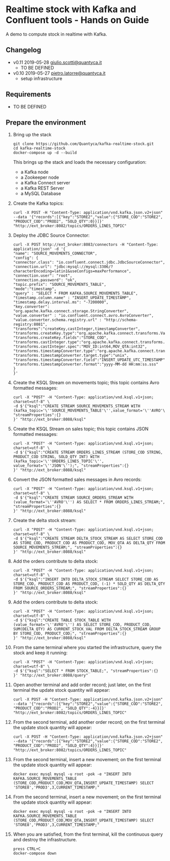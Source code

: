 # Realtime stock with Kafka and Confluent tools - Hands on Guide

A demo to compute stock in realtime with Kafka.

## Changelog
* v0.11 2019-05-28 giulio.scotti@quantyca.it
    * TO BE DEFINED
* v0.10 2019-05-27 pietro.latorre@quantyca.it
    * setup infrastructure

## Requirements

* TO BE DEFINED

## Prepare the environment

1. Bring up the stack
    ```
    git clone https://github.com/Quantyca/kafka-realtime-stock.git
    cd kafka-realtime-stock
    docker-compose up -d --build
    ```
    This brings up the stack and loads the necessary configuration:
    * a Kafka node
    * a Zookeeper node
    * a Kafka Connect server
    * a Kafka REST Server
    * a MySQL Database

2. Create the Kafka topics:
	
	
	```
    curl -X POST -H "Content-Type: application/vnd.kafka.json.v2+json" --data '{"records":[{"key":"STORE2","value":{"STORE_COD":"STORE2", "PRODUCT_COD":"PROD2", "SOLD_QTY":0}}]}' "http://ext_broker:8082/topics/ORDERS_LINES_TOPIC"
    ```
	
	
3. Deploy the JDBC Source Connector:	
	
	```
    curl -X POST http://ext_broker:8083/connectors -H "Content-Type: application/json" -d '{
    "name": "SOURCE_MOVEMENTS_CONNECTOR",
    "config": {
    "connector.class": "io.confluent.connect.jdbc.JdbcSourceConnector",
    "connection.url": "jdbc:mysql://mysql:3306/?characterEncoding=latin1&useConfigs=maxPerformance",
    "connection.user": "root",
    "connection.password": "ok",
    "topic.prefix": "SOURCE_MOVEMENTS_TABLE",
    "mode":"timestamp",
    "query" : "SELECT * FROM KAFKA.SOURCE_MOVEMENTS_TABLE",
    "timestamp.column.name" : "INSERT_UPDATE_TIMESTAMP",
    "timestamp.delay.interval.ms": "-7200000",
    "key.converter": "org.apache.kafka.connect.storage.StringConverter",
    "value.converter" : "io.confluent.connect.avro.AvroConverter",
    "value.converter.schema.registry.url" : "http://schema-registry:8081",
    "transforms":"createKey,castInteger,timestampConverter", 
    "transforms.createKey.type":"org.apache.kafka.connect.transforms.ValueToKey",
    "transforms.createKey.fields":"STORE_COD",
    "transforms.castInteger.type":"org.apache.kafka.connect.transforms.Cast$Value", 
    "transforms.castInteger.spec":"MOV_ID:int64,MOV_QTA:int32",
    "transforms.timestampConverter.type":"org.apache.kafka.connect.transforms.TimestampConverter$Value", 
    "transforms.timestampConverter.target.type":"unix",
    "transforms.timestampConverter.field":"INSERT_UPDATE_UTC_TIMESTAMP",
    "transforms.timestampConverter.format":"yyyy-MM-dd HH:mm:ss.sss"
    }
    }'
    ```
	
	
	
4. Create the KSQL Stream on movements topic; this topic contains Avro formatted messages: 

	```
    curl -X "POST" -H "Content-Type: application/vnd.ksql.v1+json; charset=utf-8" \
	-d $'{"ksql":"CREATE STREAM SOURCE_MOVEMENTS_STREAM WITH (kafka_topic='\''SOURCE_MOVEMENTS_TABLE'\'',value_format='\''AVRO'\'');", "streamProperties":{}
	}' "http://ext_broker:8088/ksql"
    ```
	
5. Create the KSQL Stream on sales topic; this topic contains JSON formatted messages: 
	
	```
    curl -X "POST" -H "Content-Type: application/vnd.ksql.v1+json; charset=utf-8" \
	-d $'{"ksql":"CREATE STREAM ORDERS_LINES_STREAM (STORE_COD STRING, PRODUCT_COD STRING, SOLD_QTY INT) WITH (kafka_topic='\''ORDERS_LINES_TOPIC'\'', value_format='\''JSON'\'');", "streamProperties":{}
	}' "http://ext_broker:8088/ksql"
    ```

6. Convert the JSON formatted sales messages in Avro records:


	```
    curl -X "POST" -H "Content-Type: application/vnd.ksql.v1+json; charset=utf-8" \
	-d $'{"ksql":"CREATE STREAM SOURCE_ORDERS_STREAM WITH (value_format='\''AVRO'\'') AS SELECT * FROM ORDERS_LINES_STREAM;", "streamProperties":{}
	}' "http://ext_broker:8088/ksql"
    ```
	
7. Create the delta stock stream:

	
	```
    curl -X "POST" -H "Content-Type: application/vnd.ksql.v1+json; charset=utf-8" \
	-d $'{"ksql":"CREATE STREAM DELTA_STOCK_STREAM AS SELECT STORE_COD AS STORE_COD, PRODUCT_COD AS PRODUCT_COD, MOV_QTA AS DELTA_QTY FROM SOURCE_MOVEMENTS_STREAM;", "streamProperties":{}
	}' "http://ext_broker:8088/ksql"
    ```
	
8. Add the orders contribute to delta stock:

	
	```
    curl -X "POST" -H "Content-Type: application/vnd.ksql.v1+json; charset=utf-8" \
	-d $'{"ksql":"INSERT INTO DELTA_STOCK_STREAM SELECT STORE_COD AS STORE_COD, PRODUCT_COD AS PRODUCT_COD, (-1) * SOLD_QTY AS DELTA_QTY FROM SOURCE_ORDERS_STREAM;", "streamProperties":{}
	}' "http://ext_broker:8088/ksql"
    ```
	
9. Add the orders contribute to delta stock:

	
	```
    curl -X "POST" -H "Content-Type: application/vnd.ksql.v1+json; charset=utf-8" \
	-d $'{"ksql":"CREATE TABLE STOCK_TABLE WITH (value_format='\''AVRO'\'') AS SELECT STORE_COD, PRODUCT_COD, SUM(DELTA_QTY) AS CURRENT_STOCK_VAL FROM DELTA_STOCK_STREAM GROUP BY STORE_COD, PRODUCT_COD;", "streamProperties":{}
	}' "http://ext_broker:8088/ksql"
	
    ```
	
10. From the same terminal where you started the infrastructure, query the stock and keep it running:

	
	```
    curl -X "POST" -H "Content-Type: application/vnd.ksql.v1+json; charset=utf-8" \
	-d $'{"ksql":"SELECT * FROM STOCK_TABLE;", "streamProperties":{}
	}' "http://ext_broker:8088/query"
	
    ```
	
11. Open another terminal and add order record; just later, on the first terminal the update stock quantity will appear:
	
	
	```
    curl -X POST -H "Content-Type: application/vnd.kafka.json.v2+json" --data '{"records":[{"key":"STORE2","value":{"STORE_COD":"STORE2", "PRODUCT_COD":"PROD2", "SOLD_QTY":-4}}]}' "http://ext_broker:8082/topics/ORDERS_LINES_TOPIC"
    ```

	
12. From the second terminal, add another order record; on the first terminal the update stock quantity will appear:
	
	
	```
    curl -X POST -H "Content-Type: application/vnd.kafka.json.v2+json" --data '{"records":[{"key":"STORE2","value":{"STORE_COD":"STORE2", "PRODUCT_COD":"PROD2", "SOLD_QTY":4}}]}' "http://ext_broker:8082/topics/ORDERS_LINES_TOPIC"
    ```

13. From the second terminal, insert a new movement; on the first terminal the update stock quantity will appear:
	
	```
    docker exec mysql mysql -u root -pok -e "INSERT INTO KAFKA.SOURCE_MOVEMENTS_TABLE (STORE_COD,PRODUCT_COD,MOV_QTA,INSERT_UPDATE_TIMESTAMP) SELECT 'STORE8','PROD3',3,CURRENT_TIMESTAMP;"
    ```

14. From the second terminal, insert a new movement; on the first terminal the update stock quantity will appear:
	
	```
    docker exec mysql mysql -u root -pok -e "INSERT INTO KAFKA.SOURCE_MOVEMENTS_TABLE (STORE_COD,PRODUCT_COD,MOV_QTA,INSERT_UPDATE_TIMESTAMP) SELECT 'STORE8','PROD3',3,CURRENT_TIMESTAMP;"
    ```

15. When you are satisfied, from the first terminal, kill the continuous query and destroy the infrastructure.

	```
    press CTRL+C
	docker-compose down
	
    ```	
	

	
	
 

	

	
